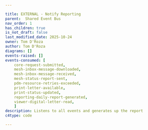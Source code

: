 ```yaml
---

title: EXTERNAL - Notify Reporting
parent:  Shared Event Bus
nav_order: 1
has_children: true
is_not_draft: false
last_modified_date: 2025-10-24
owner: Tom D'Roza
author: Tom D'Roza
diagrams: []
events-raised: []
events-consumed: [
    core-request-submitted,
    mesh-inbox-message-downloaded,
    mesh-inbox-message-received,
    mesh-status-report-sent,
    pdm-resource-retries-exceeded,
    print-letter-available,
    print-status-updated,
    reporting-daily-report-generated,
    viewer-digital-letter-read,
    ]
description: Listens to all events and generates up the report
c4type: code

---
```

